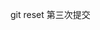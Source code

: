 <!--
 * @Author: weishunjie-github 157680333@qq.com
 * @Date: 2023-02-07 14:59:21
 * @LastEditors: weishunjie-github 157680333@qq.com
 * @LastEditTime: 2023-02-07 14:59:40
 * @FilePath: \git-flow-test\five.md
 * @Description: 这是默认设置,请设置`customMade`, 打开koroFileHeader查看配置 进行设置: https://github.com/OBKoro1/koro1FileHeader/wiki/%E9%85%8D%E7%BD%AE
-->
git reset 第三次提交 